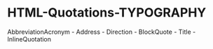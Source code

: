 # HTML-Quotations-TYPOGRAPHY
AbbreviationAcronym - Address - Direction - BlockQuote - Title - InlineQuotation
